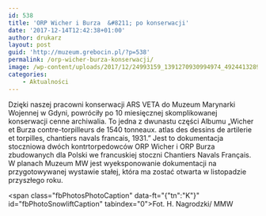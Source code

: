 ```yaml
---
id: 538
title: 'ORP Wicher i Burza  &#8211; po konserwacji'
date: '2017-12-14T12:42:38+01:00'
author: drukarz
layout: post
guid: 'http://muzeum.grebocin.pl/?p=538'
permalink: /orp-wicher-burza-konserwacji/
image: /wp-content/uploads/2017/12/24993159_1391270930994974_4924413289020220191_n.jpg
categories:
    - Aktualności
---
```


Dzięki naszej pracowni konserwacji ARS VETA do Muzeum Marynarki Wojennej w Gdyni, powróciły po 10 miesięcznej skomplikowanej konserwacji cenne archiwalia. To jedna z dwunastu części Albumu „Wicher et Burza contre-torpilleurs de 1540 tonneaux. atlas des dessins de artilerie et torpilles, chantiers navals francais, 1931.” Jest to dokumentacja stoczniowa dwóch kontrtorpedowców ORP Wicher i ORP Burza zbudowanych dla Polski we francuskiej stoczni Chantiers Navals Français. <span class="text_exposed_show">W planach Muzeum MW jest wyeksponowanie dokumentacji na przygotowywanej wystawie stałej, która ma zostać otwarta w listopadzie przyszłego roku.</span>

<span class="fbPhotosPhotoCaption" data-ft="{"tn":"K"}" id="fbPhotoSnowliftCaption" tabindex="0"><span class="hasCaption">Fot. H. Nagrodzki/ MMW</span></span>
